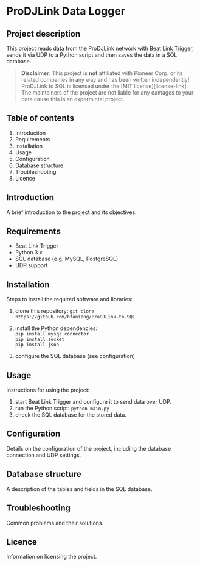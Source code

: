 # ProDJLink Data Logger

## Project description

This project reads data from the ProDJLink network with [Beat Link Trigger][1], sends it via UDP to a Python script and then saves the data in a SQL database.

> **Disclaimer**: This project is **not** affiliated with Pioneer Corp. or its related companies
in any way and has been written independently! ProDJLink to SQL is licensed under the [MIT license][license-link]. The maintainers of the project are not liable for any damages to your data cause this is an expermintal project.

## Table of contents

1. Introduction
2. Requirements
3. Installation
4. Usage
5. Configuration
6. Database structure
7. Troubleshooting
8. Licence

## Introduction

A brief introduction to the project and its objectives.

## Requirements

- Beat Link Trigger
- Python 3.x
- SQL database (e.g. MySQL, PostgreSQL)
- UDP support

## Installation

Steps to install the required software and libraries:

1. clone this repository: `git clone https://github.com/hfanieng/ProDJLink-to-SQL`
2. install the Python dependencies:  
`pip install mysql.connector`  
`pip install socket`  
`pip install json`

3. configure the SQL database (see configuration)

## Usage

Instructions for using the project:

1. start Beat Link Trigger and configure it to send data over UDP.
2. run the Python script: `python main.py`
3. check the SQL database for the stored data.

## Configuration

Details on the configuration of the project, including the database connection and UDP settings.

## Database structure

A description of the tables and fields in the SQL database.

## Troubleshooting

Common problems and their solutions.

## Licence

Information on licensing the project.

[1]:<https://github.com/Deep-Symmetry/beat-link-trigger>
